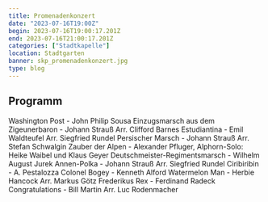 ```yaml
---
title: Promenadenkonzert
date: "2023-07-16T19:00Z"
begin: 2023-07-16T19:00:17.201Z
end: 2023-07-16T21:00:17.201Z
categories: ["Stadtkapelle"]
location: Stadtgarten
banner: skp_promenadenkonzert.jpg
type: blog
---
```


## Programm

Washington Post - John Philip Sousa
Einzugsmarsch aus dem Zigeunerbaron - Johann Strau&szlig; Arr. Clifford Barnes
Estudiantina - Emil Waldteufel Arr. Siegfried Rundel
Persischer Marsch - Johann Strau&szlig; Arr. Stefan Schwalgin
Zauber der Alpen - Alexander Pfluger, Alphorn-Solo: Heike Waibel und Klaus Geyer 
Deutschmeister-Regimentsmarsch - Wilhelm August Jurek
Annen-Polka - Johann Strau&szlig; Arr. Siegfried Rundel
Ciribiribin - A. Pestalozza
Colonel Bogey - Kenneth Alford
Watermelon Man - Herbie Hancock Arr. Markus G&ouml;tz
Frederikus Rex - Ferdinand Radeck
Congratulations - Bill Martin Arr. Luc Rodenmacher
